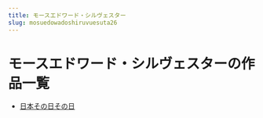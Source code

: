 ```yaml
---
title: モースエドワード・シルヴェスター
slug: mosuedowadoshiruvuesuta26
---
```


# モースエドワード・シルヴェスターの作品一覧

- [日本その日その日](ribensonorisonorifd)
